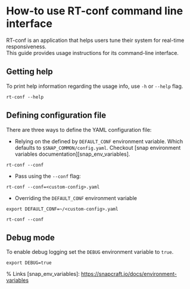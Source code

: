 # How-to use RT-conf command line interface

RT-conf is an application that helps users tune their system for real-time responsiveness.  
This guide provides usage instructions for its command-line interface.


## Getting help

To print help information regarding the usage info, use `-h` or `--help` flag.

```shell
rt-conf --help
```

## Defining configuration file

There are three ways to define the YAML configuration file:

- Relying on the defined by `DEFAULT_CONF` environment variable.
  Which defaults to `$SNAP_COMMON/config.yaml`. 
  Checkout [snap environment variables documentation][snap_env_variables].

```shell
rt-conf --conf
```

- Pass using the `--conf` flag:
```shell
rt-conf --conf=<custom-config>.yaml
```

- Overriding the `DEFAULT_CONF` environment variable
```shell
export DEFAULT_CONF=~/<custom-config>.yaml

rt-conf --conf
```

## Debug mode

To enable debug logging set the `DEBUG` environment variable to `true`.

```shell
export DEBUG=true
```

% Links
[snap_env_variables]: https://snapcraft.io/docs/environment-variables
